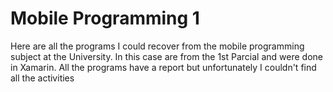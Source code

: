 # Mobile Programming 1
Here are all the programs I could recover from the mobile programming subject at the University.
In this case are from the 1st Parcial and were done in Xamarin. All the programs have a report but unfortunately I couldn't find all the activities
